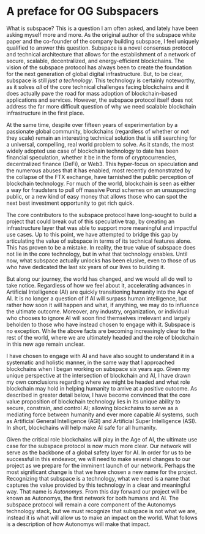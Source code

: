 # A preface for OG Subspacers

What is subspace? This is a question I am often asked, and lately have been asking myself more and more. As the original author of the subspace white paper and the co-founder of the company building subspace, I feel uniquely qualified to answer this question. Subspace is a novel consensus protocol and technical architecture that allows for the establishment of a network of secure, scalable, decentralized, and energy-efficient blockchains. The vision of the subspace protocol has always been to create the foundation for the next generation of global digital infrastructure. But, to be clear, subspace is still _just a technology_. This technology is certainly noteworthy, as it solves _all_ of the core technical challenges facing blockchains and it does actually pave the road for mass adoption of blockchain-based applications and services. However, the subspace protocol itself does not address the far more difficult question of why we need scalable blockchain infrastructure in the first place.

At the same time, despite over fifteen years of experimentation by a passionate global community, blockchains (regardless of whether or not they scale) remain an interesting technical solution that is still searching for a universal, compelling, real world problem to solve. As it stands, the most widely adopted use case of blockchain technology to date has been financial speculation, whether it be in the form of cryptocurrencies, decentralized finance (DeFi), or Web3. This hyper-focus on speculation and the numerous abuses that it has enabled, most recently demonstrated by the collapse of the FTX exchange, have tarnished the public perception of blockchain technology. For much of the world, blockchain is seen as either a way for fraudsters to pull off massive Ponzi schemes on an unsuspecting public, or a new kind of easy money that allows those who can spot the next best investment opportunity to get rich quick.

The core contributors to the subspace protocol have long-sought to build a project that could break out of this speculative trap, by creating an infrastructure layer that was able to support more meaningful and impactful use cases. Up to this point, we have attempted to bridge this gap by articulating the value of subspace in terms of its technical features alone. This has proven to be a mistake. In reality, the true value of subspace does not lie in the core technology, but in what that technology enables. Until now, what subspace actually unlocks has been elusive, even to those of us who have dedicated the last six years of our lives to building it.

But along our journey, the world has changed, and we would all do well to take notice. Regardless of how we feel about it, accelerating advances in Artificial Intelligence (AI) are quickly transitioning humanity into the Age of AI. It is no longer a question of if AI will surpass human intelligence, but rather how soon it will happen and what, if anything, we may do to influence the ultimate outcome. Moreover, any industry, organization, or individual who chooses to ignore AI will soon find themselves irrelevant and largely beholden to those who have instead chosen to engage with it. Subspace is no exception. While the above facts are becoming increasingly clear to the rest of the world, where we are ultimately headed and the role of blockchain in this new age remain unclear.

I have chosen to engage with AI and have also sought to understand it in a systematic and holistic manner, in the same way that I approached blockchains when I began working on subspace six years ago. Given my unique perspective at the intersection of blockchain and AI, I have drawn my own conclusions regarding where we might be headed and what role blockchain may hold in helping humanity to arrive at a positive outcome. As described in greater detail below, I have become convinced that the core value proposition of blockchain technology lies in its unique ability to secure, constrain, and control AI; allowing blockchains to serve as a mediating force between humanity and ever more capable AI systems, such as Artificial General Intelligence (AGI) and Artificial Super Intelligence (ASI). In short, blockchains will help make AI safe for all humanity.

Given the critical role blockchains will play in the Age of AI, the ultimate use case for the subspace protocol is now much more clear. Our network will serve as the backbone of a global safety layer for AI. In order for us to be successful in this endeavor, we will need to make several changes to our project as we prepare for the imminent launch of our network. Perhaps the most significant change is that we have chosen a new name for the project. Recognizing that subspace is a technology, what we need is a name that captures the value provided by this technology in a clear and meaningful way. That name is _Autonomys_. From this day forward our project will be known as Autonomys, the first network for both humans and AI. The subspace protocol will remain a core component of the Autonomys technology stack, but we must recognize that subspace is not what we are, instead it is what will allow us to make an impact on the world. What follows is a description of how Autonomys will make that impact.
